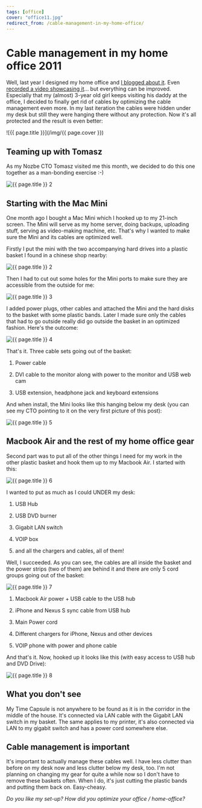 ```yaml
---
tags: [office]
cover: "office11.jpg"
redirect_from: /cable-management-in-my-home-office/
---
```


# Cable management in my home office 2011


Well, last year I designed my home office and [I blogged about it](/zen-in-my-new-2010-clutter-free-home-office). Even [recorded a video showcasing it](/show-30-clutter-free-home-office-optimized-for-gtd/)... but everything can be improved. Especially that my (almost) 3-year old girl keeps visiting his daddy at the office, I decided to finally get rid of cables by optimizing the cable management even more. In my last iteration the cables were hidden under my desk but still they were hanging there without any protection. Now it's all protected and the result is even better:

<!--More-->

![{{ page.title }}](/img/{{ page.cover }})

## Teaming up with Tomasz

As my Nozbe CTO Tomasz visited me this month, we decided to do this one together as a man-bonding exercise :-)

![{{ page.title }} 2](/img/cable-management-in-my-home-office.jpg)

## Starting with the Mac Mini

One month ago I bought a Mac Mini which I hooked up to my 21-inch screen. The Mini will serve as my home server, doing backups, uploading stuff, serving as video-making machine, etc. That's why I wanted to make sure the Mini and its cables are optimized well.

Firstly I put the mini with the two accompanying hard drives into a plastic basket I found in a chinese shop nearby:

![{{ page.title }} 2](/img/cable-management-in-my-home-office-2.jpg)

Then I had to cut out some holes for the Mini ports to make sure they are accessible from the outside for me:

![{{ page.title }} 3](/img/cable-management-in-my-home-office-3.jpg)

I added power plugs, other cables and attached the Mini and the hard disks to the basket with some plastic bands. Later I made sure only the cables that had to go outside really did go outside the basket in an optimized fashion. Here's the outcome:

![{{ page.title }} 4](/img/cable-management-in-my-home-office-4.jpg)

That's it. Three cable sets going out of the basket:

1) Power cable

2) DVI cable to the monitor along with power to the monitor and USB web cam

3) USB extension, headphone jack and keyboard extensions

And when install, the Mini looks like this hanging below my desk (you can see my CTO pointing to it on the very first picture of this post):

![{{ page.title }} 5](/img/cable-management-in-my-home-office-5.jpg)

## Macbook Air and the rest of my home office gear

Second part was to put all of the other things I need for my work in the other plastic basket and hook them up to my Macbook Air. I started with this:

![{{ page.title }} 6](/img/cable-management-in-my-home-office-6.jpg)

I wanted to put as much as I could UNDER my desk:

1) USB Hub

2) USB DVD burner

3) Gigabit LAN switch

4) VOIP box

5) and all the chargers and cables, all of them!

Well, I succeeded. As you can see, the cables are all inside the basket and the power strips (two of them) are behind it and there are only 5 cord groups going out of the basket:

![{{ page.title }} 7](/img/cable-management-in-my-home-office-7.jpg)

1) Macbook Air power + USB cable to the USB hub

2) iPhone and Nexus S sync cable from USB hub

3) Main Power cord

4) Different chargers for iPhone, Nexus and other devices

5) VOIP phone with power and phone cable

And that's it. Now, hooked up it looks like this (with easy access to USB hub and DVD Drive):

![{{ page.title }} 8](/img/cable-management-in-my-home-office-8.jpg)

## What you don't see

My Time Capsule is not anywhere to be found as it is in the corridor in the middle of the house. It's connected via LAN cable with the Gigabit LAN switch in my basket. The same applies to my printer, it's also connected via LAN to my gigabit switch and has a power cord somewhere else.

## Cable management is important

It's important to actually manage these cables well. I have less clutter than before on my desk now and less clutter below my desk, too. I'm not planning on changing my gear for quite a while now so I don't have to remove these baskets often. When I do, it's just cutting the plastic bands and putting them back on. Easy-cheasy.

_Do you like my set-up? How did you optimize your office / home-office?_

  
  
  
 

  



[n]: https://michael.gratis/nozbe